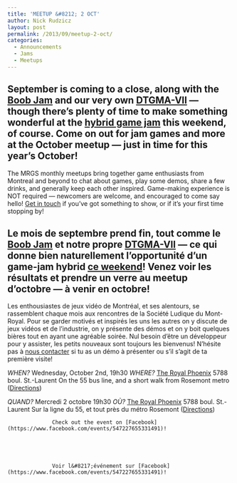 ```yaml
---
title: 'MEETUP &#8212; 2 OCT'
author: Nick Rudzicz
layout: post
permalink: /2013/09/meetup-2-oct/
categories:
  - Announcements
  - Jams
  - Meetups
---
```



September is coming to a close, along with the [Boob Jam](http://theboobjam.com/why) and our very own [DTGMA-VII](http://oldforum.mrgs.ca/index.php/topic,115.0.html) &#8212; though there&#8217;s plenty of time to make something wonderful at the [hybrid game jam](https://www.facebook.com/events/421725314606583/) this weekend, of course. Come on out for jam games and more at the October meetup &#8212; just in time for this year&#8217;s October!
---
The MRGS monthly meetups bring together game enthusiasts from Montreal and beyond to chat about games, play some demos, share a few drinks, and generally keep each other inspired. Game-making experience is NOT required &#8212; newcomers are welcome, and encouraged to come say hello!
[Get in touch](mailto:bakedgoods@mrgs.ca) if you&#8217;ve got something to show, or if it&#8217;s your first time stopping by!



Le mois de septembre prend fin, tout comme le [Boob Jam](http://theboobjam.com/why) et notre propre [DTGMA-VII](http://oldforum.mrgs.ca/index.php/topic,115.0.html) &#8212; ce qui donne bien naturellement l&#8217;opportunit&eacute; d&#8217;un game-jam hybrid [ce weekend](https://www.facebook.com/events/421725314606583/)! Venez voir les r&eacute;sultats et prendre un verre au meetup d&#8217;octobre &#8212; &agrave; venir en octobre!
---
Les enthousiastes de jeux vid&eacute;o de Montr&eacute;al, et ses alentours, se rassemblent chaque mois aux rencontres de la Soci&eacute;t&eacute; Ludique du Mont-Royal. Pour se garder motiv&eacute;s et inspir&eacute;s les uns les autres on y discute de jeux vid&eacute;os et de l&#8217;industrie, on y pr&eacute;sente des d&eacute;mos et on y boit quelques bi&egrave;res tout en ayant une agr&eacute;able soir&eacute;e. Nul besoin d&#8217;&ecirc;tre un d&eacute;veloppeur pour y assister, les petits nouveaux sont toujours les bienvenus!
N&#8217;h&eacute;site pas &agrave; [nous contacter](mailto:bakedgoods@mrgs.ca) si tu as un d&eacute;mo &agrave; pr&eacute;senter ou s&#8217;il s&#8217;agit de ta premi&egrave;re visite!



*WHEN?*
 Wednesday, October 2nd, 19h30
*WHERE?*
 [The Royal Phoenix](http://royalphoenixbar.com/)
 5788 boul. St.-Laurent
 On the 55 bus line, and a short walk from Rosemont metro
 ([Directions](https://maps.google.com/maps?q=the+royal+phoenix))



*QUAND?*
 Mercredi 2 octobre 19h30
*OÙ?*
 [The Royal Phoenix](http://royalphoenixbar.com/)
 5788 boul. St.-Laurent
 Sur la ligne du 55, et tout pr&egrave;s du m&eacute;tro Rosemont
 ([Directions](https://maps.google.com/maps?q=the+royal+phoenix))
 


                  Check out the event on [Facebook](https://www.facebook.com/events/547227655331491)!
                

                
                

                  Voir l&#8217;événement sur [Facebook](https://www.facebook.com/events/547227655331491)!

                

                
                
 &nbsp;
 &nbsp;
